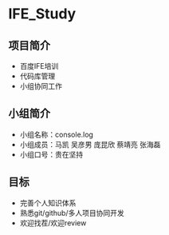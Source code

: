 # IFE_Study



## 项目简介
* 百度IFE培训
* 代码库管理
* 小组协同工作


## 小组简介
* 小组名称：console.log
* 小组成员：马凯 吴彦男 庞昆欣 蔡靖亮 张海磊
* 小组口号：贵在坚持



## 目标
* 完善个人知识体系
* 熟悉git/github/多人项目协同开发
* 欢迎找茬/欢迎review
